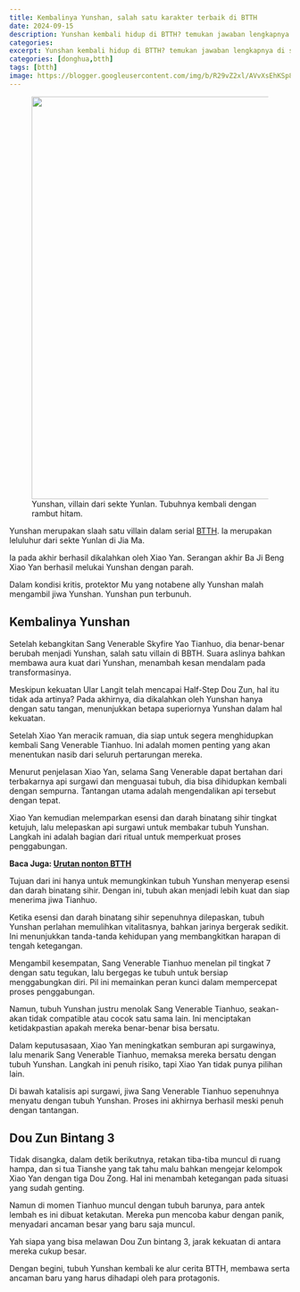 ```yaml
---
title: Kembalinya Yunshan, salah satu karakter terbaik di BTTH
date: 2024-09-15
description: Yunshan kembali hidup di BTTH? temukan jawaban lengkapnya di sini
categories:
excerpt: Yunshan kembali hidup di BTTH? temukan jawaban lengkapnya di sini
categories: [donghua,btth]
tags: [btth]
image: https://blogger.googleusercontent.com/img/b/R29vZ2xl/AVvXsEhKSp8CFJRXvzSZEl2frklTsu7eNUKVF7s70mc4DfsQLI5kDfDKrb4Oe9bG9oRTlk-Gq2XFGOKlicfB1IgJ-89t_NVSdhwGghfN0LqpUlXjckC5XVxu_CqpfEYgLGuB4IXfwW8oJBL13m7yrtf6_EHFSDdgLakTgHv_5n5yzDcwtSvxK7jdhifYkeLRgRI/h169-w300-rw/tianhuo-yunshan.webp
---
```

<figure>
  <img alt="" height="720" src="https://blogger.googleusercontent.com/img/b/R29vZ2xl/AVvXsEhKSp8CFJRXvzSZEl2frklTsu7eNUKVF7s70mc4DfsQLI5kDfDKrb4Oe9bG9oRTlk-Gq2XFGOKlicfB1IgJ-89t_NVSdhwGghfN0LqpUlXjckC5XVxu_CqpfEYgLGuB4IXfwW8oJBL13m7yrtf6_EHFSDdgLakTgHv_5n5yzDcwtSvxK7jdhifYkeLRgRI/s1600-rw/tianhuo-yunshan.webp" width="1280" />
  <figcaption>Yunshan, villain dari sekte Yunlan. Tubuhnya kembali dengan rambut hitam.</figcaption>
</figure>
<p>Yunshan merupakan slaah satu villain dalam serial <a href="https://www.supnewz.com/search/label/btth?&amp;max-results=10" target="_blank">BTTH</a>. Ia merupakan leluluhur dari sekte Yunlan di Jia Ma.</p><p>Ia pada akhir berhasil dikalahkan oleh Xiao Yan. Serangan akhir Ba Ji Beng Xiao Yan berhasil melukai Yunshan dengan parah.</p><p>Dalam kondisi kritis, protektor Mu yang notabene ally Yunshan malah mengambil jiwa Yunshan. Yunshan pun terbunuh.&nbsp;</p><h2 style="text-align: left;">Kembalinya Yunshan</h2><p>Setelah kebangkitan Sang Venerable Skyfire Yao Tianhuo, dia benar-benar berubah menjadi Yunshan, salah satu villain di BBTH. Suara aslinya bahkan membawa aura kuat dari Yunshan, menambah kesan mendalam pada transformasinya.</p>
<p>Meskipun kekuatan Ular Langit telah mencapai Half-Step Dou Zun, hal itu tidak ada artinya? Pada akhirnya, dia dikalahkan oleh Yunshan hanya dengan satu tangan, menunjukkan betapa superiornya Yunshan dalam hal kekuatan.</p>
<p>Setelah Xiao Yan meracik ramuan, dia siap untuk segera menghidupkan kembali Sang Venerable Tianhuo. Ini adalah momen penting yang akan menentukan nasib dari seluruh pertarungan mereka.</p>
<p>Menurut penjelasan Xiao Yan, selama Sang Venerable dapat bertahan dari terbakarnya api surgawi dan menguasai tubuh, dia bisa dihidupkan kembali dengan sempurna. Tantangan utama adalah mengendalikan api tersebut dengan tepat.</p>
<p>Xiao Yan kemudian melemparkan esensi dan darah binatang sihir tingkat ketujuh, lalu melepaskan api surgawi untuk membakar tubuh Yunshan. Langkah ini adalah bagian dari ritual untuk memperkuat proses penggabungan.</p><p><b>Baca Juga: <a href="https://www.supnewz.com/2024/01/urutan-nonton-battle-through-the-heavens.html" target="_blank">Urutan nonton BTTH</a></b></p>
<p>Tujuan dari ini hanya untuk memungkinkan tubuh Yunshan menyerap esensi dan darah binatang sihir. Dengan ini, tubuh akan menjadi lebih kuat dan siap menerima jiwa Tianhuo.</p>
<p>Ketika esensi dan darah binatang sihir sepenuhnya dilepaskan, tubuh Yunshan perlahan memulihkan vitalitasnya, bahkan jarinya bergerak sedikit. Ini menunjukkan tanda-tanda kehidupan yang membangkitkan harapan di tengah ketegangan.</p>
<p>Mengambil kesempatan, Sang Venerable Tianhuo menelan pil tingkat 7 dengan satu tegukan, lalu bergegas ke tubuh untuk bersiap menggabungkan diri. Pil ini memainkan peran kunci dalam mempercepat proses penggabungan.</p>
<p>Namun, tubuh Yunshan justru menolak Sang Venerable Tianhuo, seakan-akan tidak compatible atau cocok satu sama lain. Ini menciptakan ketidakpastian apakah mereka benar-benar bisa bersatu.</p>
<p>Dalam keputusasaan, Xiao Yan meningkatkan semburan api surgawinya, lalu menarik Sang Venerable Tianhuo, memaksa mereka bersatu dengan tubuh Yunshan. Langkah ini penuh risiko, tapi Xiao Yan tidak punya pilihan lain.</p>
<p>Di bawah katalisis api surgawi, jiwa Sang Venerable Tianhuo sepenuhnya menyatu dengan tubuh Yunshan. Proses ini akhirnya berhasil meski penuh dengan tantangan.</p><h2 style="text-align: left;">Dou Zun Bintang 3</h2>
<p>Tidak disangka, dalam detik berikutnya, retakan tiba-tiba muncul di ruang hampa, dan si tua Tianshe yang tak tahu malu bahkan mengejar kelompok Xiao Yan dengan tiga Dou Zong. Hal ini menambah ketegangan pada situasi yang sudah genting.</p>
<p>Namun di momen Tianhuo muncul dengan tubuh barunya, para antek lembah es ini dibuat ketakutan. Mereka pun mencoba kabur dengan panik, menyadari ancaman besar yang baru saja muncul.</p><p>Yah siapa yang bisa melawan Dou Zun bintang 3, jarak kekuatan di antara mereka cukup besar.</p>
<p>Dengan begini, tubuh Yunshan kembali ke alur cerita BTTH, membawa serta ancaman baru yang harus dihadapi oleh para protagonis.</p>
